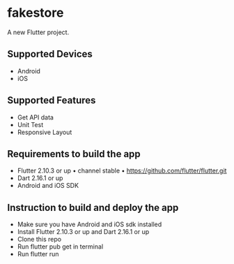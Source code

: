# fakestore

A new Flutter project.

## Supported Devices

- Android
- iOS

## Supported Features

- Get API data
- Unit Test
- Responsive Layout

## Requirements to build the app

- Flutter 2.10.3 or up • channel stable • https://github.com/flutter/flutter.git
- Dart 2.16.1 or up
- Android and iOS SDK

## Instruction to build and deploy the app

- Make sure you have Android and iOS sdk installed
- Install Flutter 2.10.3 or up and Dart 2.16.1 or up
- Clone this repo
- Run flutter pub get in terminal
- Run flutter run